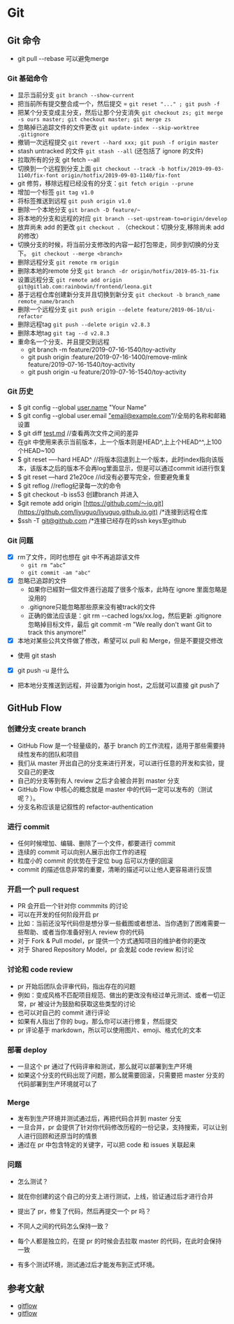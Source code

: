 # Git

## Git 命令

- git pull --rebase 可以避免merge
### Git 基础命令

- 显示当前分支 `git branch --show-current`
- 把当前所有提交整合成一个，然后提交 = `git reset "..." ; git push -f`
- 把某个分支变成主分支，然后让那个分支消失 `git checkout zs; git merge -s ours master; git checkout master; git merge zs`
- 忽略掉已追踪文件的文件更改 `git update-index --skip-worktree .gitignore`
- 撤销一次远程提交 `git revert --hard xxx; git push -f origin master`
- stash untracked 的文件 `git stash --all` (还包括了 ignore 的文件)
- 拉取所有的分支 git fetch --all
- 切换到一个远程到分支上面 `git checkout --track -b hotfix/2019-09-03-1140/fix-font origin/hotfix/2019-09-03-1140/fix-font`
- git 修剪，移除远程已经没有的分支：`git fetch origin --prune`
- 增加一个标签 `git tag v1.0`
- 将标签推送到远程 `git push origin v1.0`
- 删除一个本地分支 `git branch -D feature/~`
- 将本地的分支和远程的对应 `git branch --set-upstream-to=origin/develop`
- 放弃尚未 add 的更改 `git checkout .` （checkout：切换分支,移除尚未 add 的修改）
- 切换分支的时候，将当前分支修改的内容一起打包带走，同步到切换的分支下。 `git checkout --merge <branch>`
- 删除远程分支 `git remote rm origin`
- 删除本地的remote 分支 `git branch -dr origin/hotfix/2019-05-31-fix`
- 设置远程分支 `git remote add origin git@gitlab.com:rainbowin/frontend/leona.git`
- 基于远程仓库创建新分支并且切换到新分支 `git checkout -b branch_name remote_name/branch`
- 删除一个远程分支 `git push origin --delete feature/2019-06-10/ui-refactor`
- 删除远程tag `git push --delete origin v2.8.3`
- 删除本地tag `git tag --d v2.8.3`
- 重命名一个分支、并且提交到远程
    - git branch -m feature/2019-07-16-1540/toy-activity
    - git push origin :feature/2019-07-16-1400/remove-mlink feature/2019-07-16-1540/toy-activity
    - git push origin -u feature/2019-07-16-1540/toy-activity

### Git 历史

- $ git config --global [user.name](http://user.name/) "Your Name”
- $ git config --global user.email ["email@example.com](mailto:%22email@example.com)”//全局的名称和邮箱设置
- $ git diff [test.md](http://test.md/) //查看两次文件之间的差异
- 在git 中使用<HEAD>来表示当前版本，上一个版本则是HEAD^,上上个HEAD^^,上100个HEAD~100
- $ git reset —-hard HEAD^ //将版本回退到上一个版本，此时index指向该版本，该版本之后的版本不会再log里面显示，但是可以通过commit id进行恢复
- $ git reset —hard 21e20ce //id没有必要写完全，但要避免重复
- $ git reflog //reflog纪录每一次的命令
- $ git checkout -b iss53 创建branch 并进入
- $git remote add origin [https://github.com/～io.git](https://github.com/liyuguo/liyuguo.github.io.git) /*连接到远程仓库
- $ssh -T [git@github.com](mailto:git@github.com)	/*连接已经存在的ssh keys至github

### Git 问题

- [x]  rm了文件，同时也想在 git 中不再追踪该文件
    - `git rm “abc”`
    - `git commit -am "abc"`
- [x]  忽略已追踪的文件
    - 如果你已經對一個文件進行追蹤了很多个版本，此時在 ignore 里面忽略是没用的
    - .gitignore只能忽略那些原来没有被track的文件
    - 正确的做法应该是：git rm --cached logs/xx.log，然后更新 .gitignore 忽略掉目标文件，最后 git commit -m "We really don't want Git to track this anymore!"
- [x]  本地对某些公共文件做了修改，希望可以 pull 和 Merge，但是不要提交修改
  - 使用 git stash
- [x]  git push -u 是什么
  - 把本地分支推送到远程，并设置为origin host，之后就可以直接 git push了

## GitHub Flow

### 创建分支 create branch

- GitHub Flow 是一个轻量级的，基于 branch 的工作流程，适用于那些需要持续性发布的团队和项目
- 我们从 master 开出自己的分支来进行开发，可以进行任意的开发和实验，提交自己的更改
- 自己的分支等到有人 review 之后才会被合并到 master 分支
- GitHub Flow 中核心的概念就是 master 中的代码一定可以发布的（测试呢？）。
- 分支名称应该是记叙性的 refactor-authentication

### 进行 commit

- 任何时候增加、编辑、删除了一个文件，都要进行 commit
- 连续的 commit 可以向别人展示出你工作的进程
- 粒度小的 commit 的优势在于定位 bug 后可以方便的回滚
- commit 的描述信息非常的重要，清晰的描述可以让他人更容易进行反馈

### 开启一个 pull request

- PR 会开启一个针对你 commmits 的讨论
- 可以在开发的任何阶段开启 pr
- 比如：当前还没写代码但是想分享一些截图或者想法、当你遇到了困难需要一些帮助、或者当你准备好别人 review 你的代码
- 对于 Fork & Pull model，pr 提供一个方式通知项目的维护者你的更改
- 对于 Shared Repository Model，pr 会发起 code review 和讨论

### 讨论和 code review 

- pr 开始后团队会评审代码，指出存在的问题
- 例如：变成风格不匹配项目规范、做出的更改没有经过单元测试、或者一切正常，pr 被设计为鼓励和获取这些类型的讨论
- 也可以对自己的 commit 进行评论
- 如果有人指出了你的 bug，那么你可以进行修复，然后提交
- pr 评论基于 markdown，所以可以使用图片、emoji、格式化的文本

### 部署 deploy

- 一旦这个 pr 通过了代码评审和测试，那么就可以部署到生产环境
- 如果这个分支的代码出现了问题，那么就需要回滚，只需要把 master 分支的代码部署到生产环境就可以了

### Merge

- 发布到生产环境并测试通过后，再把代码合并到 master 分支
- 一旦合并，pr 会提供了针对你代码修改历程的一份记录，支持搜索，可以让别人进行回顾和还原当时的情景
- 通过在 pr 中包含特定的关键字，可以把 code 和 issues 关联起来


### 问题

- 怎么测试？
 - 就在你创建的这个自己的分支上进行测试，上线，验证通过后才进行合并

- 提出了 pr，修复了代码，然后再提交一个 pr 吗？

- 不同人之间的代码怎么保持一致？
 - 每个人都是独立的，在提 pr 的时候会去拉取 master 的代码，在此时会保持一致

- 有多个测试环境，测试通过后才能发布到正式环境。

## 参考文献

- [gitflow](https://www.git-tower.com/learn/git/ebook/cn/command-line/advanced-topics/git-flow)
- [gitflow](https://danielkummer.github.io/git-flow-cheatsheet/index.zh_CN.html)